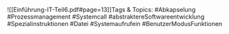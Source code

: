 
![[Einführung-IT-Teil6.pdf#page=13]]Tags & Topics:
   #Abkapselung
   #Prozessmanagement
   #Systemcall
   #abstraktereSoftwareentwicklung
   #Spezialinstruktionen
   #Datei
   #Systemaufrufein
   #BenutzerModusFunktionen